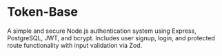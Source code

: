 # Token-Base
A simple and secure Node.js authentication system using Express, PostgreSQL, JWT, and bcrypt. Includes user signup, login, and protected route functionality with input validation via Zod.
